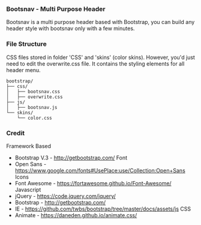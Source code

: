 ### Bootsnav - Multi Purpose Header 
Bootsnav is a multi purpose header based with Bootstrap, you can build any header style with bootsnav only with a few minutes.

### File Structure
CSS files stored in folder 'CSS' and 'skins' (color skins). However, you'd just need to edit the overwrite.css file. It contains the styling elements for all header menu. 

```
bootstrap/
├── css/
│   ├── bootsnav.css
│   ├── overwrite.css
├── js/
│   ├── bootsnav.js
└── skins/
    └── color.css
```

### Credit

Framework Based
- Bootstrap V.3 - http://getbootstrap.com/
Font
- Open Sans - https://www.google.com/fonts#UsePlace:use/Collection:Open+Sans
Icons
- Font Awesome - https://fortawesome.github.io/Font-Awesome/
Javascript
- jQuery  - https://code.jquery.com/jquery/
- Bootstrap  - http://getbootstrap.com/
- IE  - https://github.com/twbs/bootstrap/tree/master/docs/assets/js
CSS
-  Animate - https://daneden.github.io/animate.css/